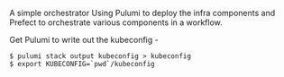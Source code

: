 A simple orchestrator Using Pulumi to deploy the infra components and Prefect to orchestrate various components in a workflow.



Get Pulumi to write out the kubeconfig - 

```
$ pulumi stack output kubeconfig > kubeconfig
$ export KUBECONFIG=`pwd`/kubeconfig
```
